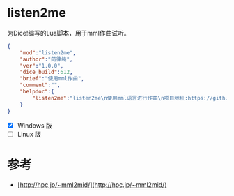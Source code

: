 # listen2me

为Dice!编写的Lua脚本，用于mml作曲试听。

```json
{
    "mod":"listen2me",
    "author":"简律纯",
    "ver":"1.0.0",
    "dice_build":612,
    "brief":"使用mml作曲",
    "comment":"",
    "helpdoc":{
        "listen2me":"listen2me\n使用mml语言进行作曲\n项目地址:https://github.com/cypress0522/listen2me"
    }
}
```

- [x] Windows 版
- [ ] Linux 版

# 参考

- [http://hpc.jp/~mml2mid/](http://hpc.jp/~mml2mid/)
